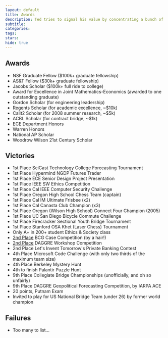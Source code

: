 ```yaml
---
layout: default
title: Awards
description: Ted tries to signal his value by concentrating a bunch of meaningless achievements in one place.
subtitle:
categories:
tags:
stars:
hide: true
---
```


<h2>Awards</h2>
<ul>
<li>NSF Graduate Fellow ($100k+ graduate fellowship)</li>
<li>AS&amp;T Fellow ($30k+ graduate fellowship)
<li>Jacobs Scholar ($100k+ full ride to college)</li>
<li>Award for Excellence in Joint Mathematics-Economics (awarded to one outstanding graduate)</li>
<li>Gordon Scholar (for engineering leadership)</li>
<li>Regents Scholar (for academic excellence, ~$10k)</li>
<li>Calit2 Scholar (for 2008 summer research, ~$5k)</li>
<li>ACBL Scholar (for contract bridge, ~$1k)</li>
<li>ECE Department Honors</li>
<li>Warren Honors</li>
<li>National AP Scholar</li>
<li>Woodrow Wilson 21st Century Scholar</li>

</ul>

<h2>Victories</h2>
<ul>
<li>1st Place SciCast Technology College Forecasting Tournament</li>
<li>1st Place Hypermind NGDP Futures Trader</li>
<li>1st Place ECE Senior Design Project Presentation</li>
<li>1st Place IEEE SW Ethics Competition</li>
<li>1st Place Cal IEEE Computer Security Challenge</li>
<li>1st Place Oregon High School Chess Team (captain)</li>
<li>1st Place Cal IM Ultimate Frisbee (x2)</li>
<li>1st Place Cal Canasta Club Champion (x3)</li>
<li>1st Place Oregon (Wilson High School) Connect Four Champion (2005)</li>
<li>1st Place UC San Diego Bicycle Commute Challenge</li>
<li>1st Place Firecracker Sectional Youth Bridge Tournament</li>
<li>1st Place Stanford OSA Khet (Laser Chess) Tournament</li>
<li>Only A+ in 200+ student Ethics &amp; Society class</li>
<li><a href="http://www.youtube.com/watch?v=ddvttIgThQw&amp;t=6m6s">2nd Place</a> BCG Case Competition (by a hair!)</li>
<li><a href="http://www.youtube.com/watch?v=ddvttIgThQw&amp;t=6m6s">2nd Place</a> DAGGRE Workshop Competition</li>
<li>2nd Place Let's Invent Tomorrow's Private Banking Contest</li>
<li>4th Place Microsoft Code Challenge (with only two thirds of the maximum team size)</li>
<li>4th Place Berkeley Mystery Hunt</li>
<li>4th to finish Palantir Puzzle Hunt</li>
<li>9th Place Collegiate Bridge Championships (unofficially, and oh so unfairly)</li>
<li>9th Place DAGGRE Geopolitical Forecasting Competition, by IARPA ACE</li>
<li>20 points, Putnam Exam</li>
<li>Invited to play for US National Bridge Team (under 26) by former world champion</li>
</ul>

<h2>Failures</h2>
<ul>
<li>Too many to list...</li>
</ul>
